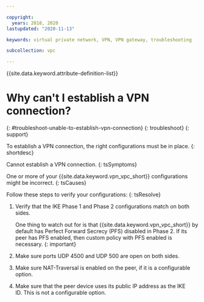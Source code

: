 ```yaml
---

copyright:
  years: 2018, 2020
lastupdated: "2020-11-13"

keywords: virtual private network, VPN, VPN gateway, troubleshooting

subcollection: vpc

---
```


{{site.data.keyword.attribute-definition-list}}

# Why can't I establish a VPN connection?
{: #troubleshoot-unable-to-establish-vpn-connection}
{: troubleshoot}
{: support}

To establish a VPN connection, the right configurations must be in place.
{: shortdesc}

Cannot establish a VPN connection.
{: tsSymptoms}

One or more of your {{site.data.keyword.vpn_vpc_short}} configurations might be incorrect.
{: tsCauses}

Follow these steps to verify your configurations:
{: tsResolve}

1. Verify that the IKE Phase 1 and Phase 2 configurations match on both sides.

   One thing to watch out for is that {{site.data.keyword.vpn_vpc_short}} by default has Perfect Forward Secrecy (PFS) disabled in Phase 2. If its peer has PFS enabled, then custom policy with PFS enabled is necessary.
   {: important}
   
1. Make sure ports UDP 4500 and UDP 500 are open on both sides.
1. Make sure NAT-Traversal is enabled on the peer, if it is a configurable option.  
1. Make sure that the peer device uses its public IP address as the IKE ID. This is not a configurable option.
